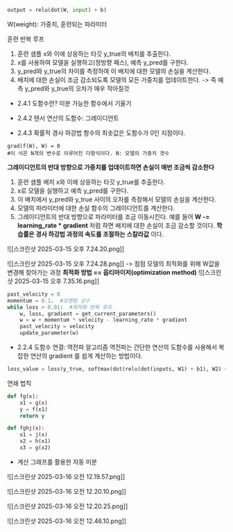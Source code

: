 
```python
output = relu(dot(W, input) + b)

```
W(weight): 가중치, 훈련되는 파라미터

훈련 반복 루프
1. 훈련 샘플 x와 이에 상응하는 타깃 y_true의 배치를 추출한다.
2. x를 사용하여 모델을 실행하고(정방향 패스), 예측 y_pred를 구한다.
3. y_pred와 y_true의 차이를 측정하여 이 배치에 대한 모델의 손실을 계산한다.
4. 배치에 대한 손실이 조금 감소되도록 모델의 모든 가중치를 업데이트한다.
-> 즉 예측 y_pred와 y_true의 오차가 매우 작아질것

- 2.4.1 도함수란?
미분 가능한 함수에서 기울기

- 2.4.2 텐서 연산의 도함수: 그레이디언트


- 2.4.3 확률적 경사 하강법
함수의 최솟값은 도함수가 0인 지점이다.

```
grad(f(W), W) = 0
#이 식은 N개의 변수로 이루어진 다항식이다. N: 모델의 가중치 갯수
```
**그레이디언트의 반대 방향으로 가중치를 업데이트하면 손실이 매번 조금씩 감소한다**
1. 훈련 샘플 배치 x와 이에 상응하는 타깃 y_true를 추출한다.
2. x로 모델을 실행하고 예측 y_pred를 구한다.
3. 이 배치에서 y_pred와 y_true 사이의 오차를 측정해서 모델의 손실을 계산한다.
4. 모델의 파라미터에 대한 손실 함수의 그레이디언트를 계산한다.
5. 그레이디언트의 반대 방향으로 파라미터를 조금 이동시킨다. 예를 들어 **W -= learning_rate * gradient** 처럼 하면 배치에 대한 손실이 조금 감소할 것이다. __학습률은 경사 하강법 과정의 속도를 조절하는 스칼라값__ 이다.

![[스크린샷 2025-03-15 오후 7.24.20.png]]

![[스크린샷 2025-03-15 오후 7.24.28.png]]
-> 점점 모델의 최적화를 위해 W값을 변경해 찾아가는 과정
__최적화 방법 == 옵티마이저(optimization method)__
![[스크린샷 2025-03-15 오후 7.35.16.png]]

```python
past_velocity = 0
momentum = 0.1.  #모멘텀 상수
while loss > 0.01:  #최적화 반복 루프
	w, loss, gradient = get_current_parameters()
	w = w + momentum * velocity - learning_rate * gradient
	past_velocity = velocity
	update_parameter(w)
```

- 2.2.4 도함수 연결: 역전파 알고리즘
역전파는 간단한 연산의 도함수를 사용해서 복잡한 연산의 gradient 를 쉽게 계산하는 방법이다.

```python
loss_value = loss(y_true, softmax(dot(relu(dot(inputs, W1) + b1), W2) + b2))
```

연쇄 법칙 
```python
def fg(x):
	x1 = g(x)
	y = f(x1)
	return y
```

```python
def fghj(x):
	x1 = j(x)
	x2 = h(x1)
	x3 = g(x2)
```

- 계산 그래프를 활용한 자동 미분

![[스크린샷 2025-03-16 오전 12.19.57.png]]

![[스크린샷 2025-03-16 오전 12.20.10.png]]

![[스크린샷 2025-03-16 오전 12.20.25.png]]

![[스크린샷 2025-03-16 오전 12.46.10.png]]





